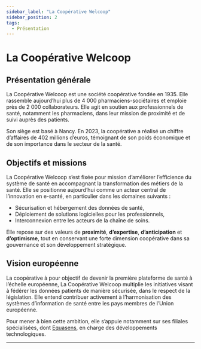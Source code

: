 ```yaml
---
sidebar_label: "La Coopérative Welcoop"
sidebar_position: 2
tags:
  - Présentation
---
```


# La Coopérative Welcoop

## Présentation générale

La Coopérative Welcoop est une société coopérative fondée en 1935. Elle rassemble aujourd’hui plus de 4 000 pharmaciens-sociétaires et emploie près de 2 000 collaborateurs. Elle agit en soutien aux professionnels de santé, notamment les pharmaciens, dans leur mission de proximité et de suivi auprès des patients.

Son siège est basé à Nancy. En 2023, la coopérative a réalisé un chiffre d’affaires de 402 millions d’euros, témoignant de son poids économique et de son importance dans le secteur de la santé.

## Objectifs et missions

La Coopérative Welcoop s’est fixée pour mission d’améliorer l’efficience du système de santé en accompagnant la transformation des métiers de la santé. Elle se positionne aujourd’hui comme un acteur central de l’innovation en e-santé, en particulier dans les domaines suivants :

- Sécurisation et hébergement des données de santé,
- Déploiement de solutions logicielles pour les professionnels,
- Interconnexion entre les acteurs de la chaîne de soins.

Elle repose sur des valeurs de **proximité**, **d’expertise**, **d’anticipation** et **d’optimisme**, tout en conservant une forte dimension coopérative dans sa gouvernance et son développement stratégique.

## Vision européenne

La coopérative à pour objectif de devenir la première plateforme de santé à l’échelle européenne, La Coopérative Welcoop multiplie les initiatives visant à fédérer les données patients de manière sécurisée, dans le respect de la législation. Elle entend contribuer activement à l’harmonisation des systèmes d’information de santé entre les pays membres de l’Union européenne.

Pour mener à bien cette ambition, elle s’appuie notamment sur ses filiales spécialisées, dont [Equasens](./Equasens), en charge des développements technologiques.

---
